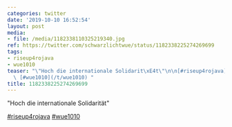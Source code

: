 ```yaml
---
categories: twitter
date: '2019-10-10 16:52:54'
layout: post
media:
- file: /media/1182338110325219340.jpg
ref: https://twitter.com/schwarzlichtwue/status/1182338225274269699
tags:
- riseup4rojava
- wue1010
teaser: "\"Hoch die internationale Solidarit\xE4t\"\n\n[#riseup4rojava](/t/riseup4rojava)\
  \ [#wue1010](/t/wue1010) "
title: 1182338225274269699
---
```

"Hoch die internationale Solidarität"

[#riseup4rojava](/t/riseup4rojava) [#wue1010](/t/wue1010) 